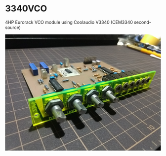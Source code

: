 # 3340VCO
4HP Eurorack VCO module using Coolaudio V3340 (CEM3340 second-source)

![Prototype picture](misc/prototype_00.jpg)

